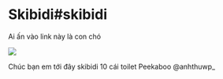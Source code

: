 # Skibidi#skibidi
<p>Ai ấn vào link này là con chó</p>
<img 
src=https://taimeme.com/public/upload/memes/cho-vang-chi-thang-tay-vao-mat.jpg>
<p>Chúc bạn em tới đây skibidi 10 cái toilet
Peekaboo
@anhthuwp_</p>
